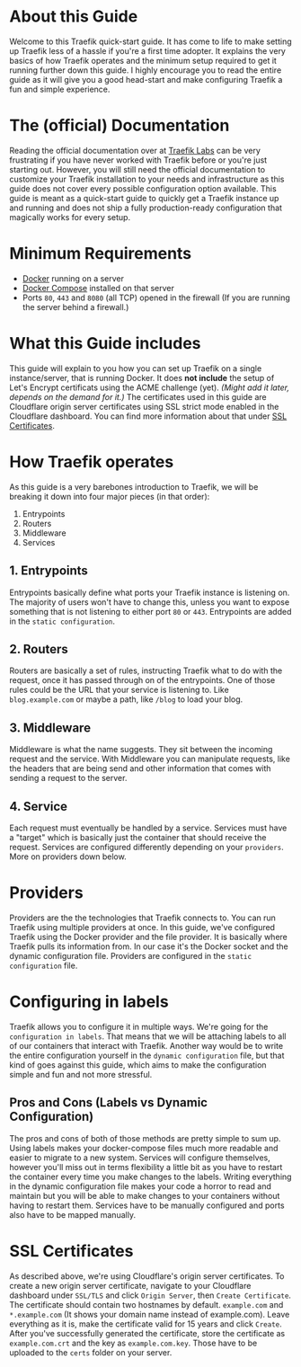 # About this Guide
Welcome to this Traefik quick-start guide. It has come to life to make setting up Traefik less of a hassle if you're a first time adopter. It explains the very basics of how Traefik operates and the minimum setup required to get it running further down this guide. I highly encourage you to read the entire guide as it will give you a good head-start and make configuring Traefik a fun and simple experience.

# The (official) Documentation
Reading the official documentation over at [Traefik Labs](https://doc.traefik.io/traefik/) can be very frustrating if you have never worked with Traefik before or you're just starting out. However, you will still need the official documentation to customize your Traefik installation to your needs and infrastructure as this guide does not cover every possible configuration option available. This guide is meant as a quick-start guide to quickly get a Traefik instance up and running and does not ship a fully production-ready configuration that magically works for every setup.

# Minimum Requirements
* [Docker](https://docs.docker.com/engine/install/) running on a server
* [Docker Compose](https://docs.docker.com/compose/install/) installed on that server
* Ports `80`, `443` and `8080` (all TCP) opened in the firewall (If you are running the server behind a firewall.)

# What this Guide includes
This guide will explain to you how you can set up Traefik on a single instance/server, that is running Docker. It does **not include** the setup of Let's Encrypt certificats using the ACME challenge (yet). *(Might add it later, depends on the demand for it.)* The certificates used in this guide are Cloudflare origin server certificates using SSL strict mode enabled in the Cloudflare dashboard. You can find more information about that under [SSL Certificates](#ssl-certificates).

# How Traefik operates
As this guide is a very barebones introduction to Traefik, we will be breaking it down into four major pieces (in that order):
1. Entrypoints
2. Routers
3. Middleware
4. Services

## 1. Entrypoints
Entrypoints basically define what ports your Traefik instance is listening on. The majority of users won't have to change this, unless you want to expose something that is not listening to either port `80` or `443`. Entrypoints are added in the `static configuration`.

## 2. Routers
Routers are basically a set of rules, instructing Traefik what to do with the request, once it has passed through on of the entrypoints. One of those rules could be the URL that your service is listening to. Like `blog.example.com` or maybe a path, like `/blog` to load your blog.

## 3. Middleware
Middleware is what the name suggests. They sit between the incoming request and the service. With Middleware you can manipulate requests, like the headers that are being send and other information that comes with sending a request to the server.

## 4. Service
Each request must eventually be handled by a service. Services must have a "target" which is basically just the container that should receive the request. Services are configured differently depending on your `providers`. More on providers down below.

# Providers
Providers are the the technologies that Traefik connects to. You can run Traefik using multiple providers at once. In this guide, we've configured Traefik using the Docker provider and the file provider. It is basically where Traefik pulls its information from. In our case it's the Docker socket and the dynamic configuration file. Providers are configured in the `static configuration` file.

# Configuring in labels
Traefik allows you to configure it in multiple ways. We're going for the `configuration in labels`. That means that we will be attaching labels to all of our containers that interact with Traefik. Another way would be to write the entire configuration yourself in the `dynamic configuration` file, but that kind of goes against this guide, which aims to make the configuration simple and fun and not more stressful.

## Pros and Cons (Labels vs Dynamic Configuration)
The pros and cons of both of those methods are pretty simple to sum up. Using labels makes your docker-compose files much more readable and easier to migrate to a new system. Services will configure themselves, however you'll miss out in terms flexibility a little bit as you have to restart the container every time you make changes to the labels. Writing everything in the dynamic configuration file makes your code a horror to read and maintain but you will be able to make changes to your containers without having to restart them. Services have to be manually configured and ports also have to be mapped manually.

# SSL Certificates
As described above, we're using Cloudflare's origin server certificates. To create a new origin server certificate, navigate to your Cloudflare dashboard under `SSL/TLS` and click `Origin Server`, then `Create Certificate`. The certificate should contain two hostnames by default. `example.com` and `*.example.com` (It shows your domain name instead of example.com). Leave everything as it is, make the certificate valid for 15 years and click `Create`. After you've successfully generated the certificate, store the certificate as `example.com.crt` and the key as `example.com.key`. Those have to be uploaded to the `certs` folder on your server.
